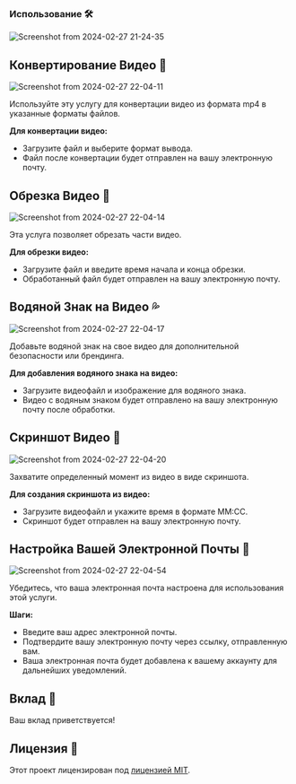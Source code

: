 ### Использование 🛠️

![Screenshot from 2024-02-27 21-24-35](https://github.com/shuklarituparn/Conversion-Microservice/assets/66947051/e87ca0a1-add9-4732-bf23-061e679ec593)


## Конвертирование Видео 🎥

![Screenshot from 2024-02-27 22-04-11](https://github.com/shuklarituparn/Conversion-Microservice/assets/66947051/d117e9ae-bcd3-4169-8c4f-804867fc6e9f)

Используйте эту услугу для конвертации видео из формата mp4 в указанные форматы файлов.

**Для конвертации видео:**

- Загрузите файл и выберите формат вывода.
- Файл после конвертации будет отправлен на вашу электронную почту.

## Обрезка Видео 📐
![Screenshot from 2024-02-27 22-04-14](https://github.com/shuklarituparn/Conversion-Microservice/assets/66947051/63afe911-c53b-4bbc-808b-d3b6a97f412e)

Эта услуга позволяет обрезать части видео.

**Для обрезки видео:**

- Загрузите файл и введите время начала и конца обрезки.
- Обработанный файл будет отправлен на вашу электронную почту.

## Водяной Знак на Видео 💦

![Screenshot from 2024-02-27 22-04-17](https://github.com/shuklarituparn/Conversion-Microservice/assets/66947051/160e5c64-8d32-4af2-9e1a-68a714e69c74)



Добавьте водяной знак на свое видео для дополнительной безопасности или брендинга.

**Для добавления водяного знака на видео:**

- Загрузите видеофайл и изображение для водяного знака.
- Видео с водяным знаком будет отправлено на вашу электронную почту после обработки.

## Скриншот Видео 📸

![Screenshot from 2024-02-27 22-04-20](https://github.com/shuklarituparn/Conversion-Microservice/assets/66947051/06adde0d-3935-43da-a00d-4f9a218176a7)


Захватите определенный момент из видео в виде скриншота.

**Для создания скриншота из видео:**

- Загрузите видеофайл и укажите время в формате ММ:СС.
- Скриншот будет отправлен на вашу электронную почту.

## Настройка Вашей Электронной Почты 📧

![Screenshot from 2024-02-27 22-04-54](https://github.com/shuklarituparn/Conversion-Microservice/assets/66947051/251a600f-31f3-4439-972c-9ccdc7597f17)


Убедитесь, что ваша электронная почта настроена для использования этой услуги.

**Шаги:**

- Введите ваш адрес электронной почты.
- Подтвердите вашу электронную почту через ссылку, отправленную вам.
- Ваша электронная почта будет добавлена к вашему аккаунту для дальнейших уведомлений.

## Вклад 🤝

Ваш вклад приветствуется!

## Лицензия 📄

Этот проект лицензирован под [лицензией MIT](LICENSE).
